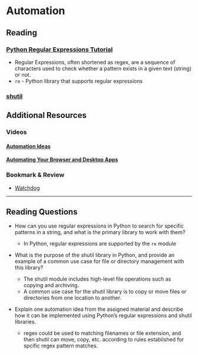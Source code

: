 # Automation

## Reading

### [Python Regular Expressions Tutorial](https://www.datacamp.com/community/tutorials/python-regular-expression-tutorial)

- Regular Expressions, often shortened as regex, are a sequence of characters used to check whether a pattern exists in a given text (string) or not.
- `re` - Python library that supports regular expressions

### [shutil](https://pymotw.com/3/shutil/)

## Additional Resources

### Videos

#### [Automation Ideas](https://www.youtube.com/watch?v=qbW6FRbaSl0&t=69s)

#### [Automating Your Browser and Desktop Apps](https://www.youtube.com/watch?v=dZLyfbSQPXI)

### Bookmark & Review

- [Watchdog](https://pythonhosted.org/watchdog/)

---

## Reading Questions

- How can you use regular expressions in Python to search for specific patterns in a string, and what is the primary library to work with them?
  - In Python, regular expressions are supported by the `re` module

- What is the purpose of the shutil library in Python, and provide an example of a common use case for file or directory management with this library?
  - The shutil module includes high-level file operations such as copying and archiving.
  - A common use case for the shutil library is to copy or move files or directories from one location to another.

- Explain one automation idea from the assigned material and describe how it can be implemented using Python’s regular expressions and shutil libraries.
  - regex could be used to matching filenames or file extension, and then shutil can move, copy, etc. according to rules established for spcific regex pattern matches.
  